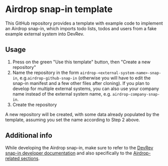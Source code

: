 # Airdrop snap-in template

This GitHub repository provides a template with example code to implement an Airdrop snap-in,
which imports todo lists, todos and users from a fake example external system into DevRev.

## Usage

1. Press on the green "Use this template" button, then "Create a new repository"
2. Name the repository in the form `airdrop-<external-system-name>-snap-in`,
   e.g.`airdrop-github-snap-in` (otherwise you will have to edit the snap-in manifest and a few
   other files after cloning).
   If you plan to develop for multiple external systems, you can also use your company name
   instead of the external system name, e.g. `airdrop-company-snap-in`.
3. Create the repository

A new repository will be created, with some data already populated by the template, assuming you set
the name according to Step 2 above.

## Additional info

While developing the Airdrop snap-in, make sure to refer to the
[DevRev snap-in developer documentation](https://developer.devrev.ai/public/snapin-development) and
also specifically to the
[Airdrop-related sections](https://developer.devrev.ai/public/snapin-development/adaas/overview).
